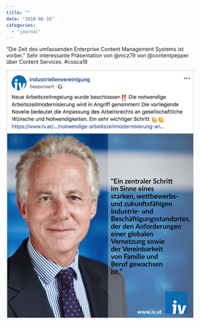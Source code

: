 ```yaml
---
title: ""
date: "2018-06-16"
categories: 
  - "journal"
---
```


“Die Zeit des umfassenden Enterprise Content Management Systems ist vorbei.” Sehr interessante Präsentation von @mcz79 von @contentpepper über Content Services. #cosca18

![](images/c45d0f517c.jpg)
